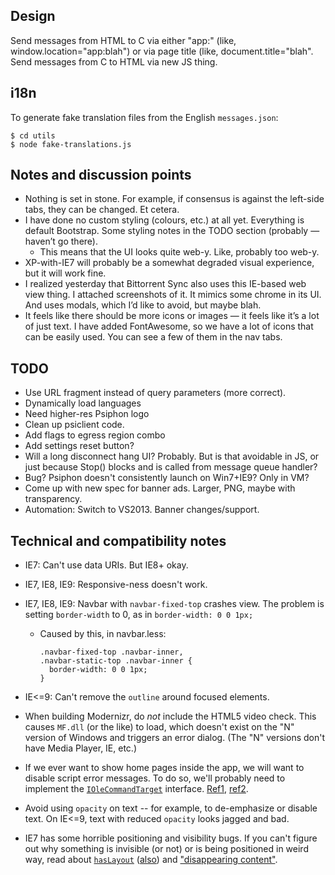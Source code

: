 ## Design

Send messages from HTML to C via either "app:" (like, window.location="app:blah") or via page title (like, document.title="blah".
Send messages from C to HTML via new JS thing.


## i18n

To generate fake translation files from the English `messages.json`:

```
$ cd utils
$ node fake-translations.js
```


## Notes and discussion points

* Nothing is set in stone. For example, if consensus is against the left-side tabs, they can be changed. Et cetera.
* I have done no custom styling (colours, etc.) at all yet. Everything is default Bootstrap. Some styling notes in the TODO section (probably — haven’t go there).
  - This means that the UI looks quite web-y. Like, probably too web-y.
* XP-with-IE7 will probably be a somewhat degraded visual experience, but it will work fine.
* I realized yesterday that Bittorrent Sync also uses this IE-based web view thing. I attached screenshots of it. It mimics some chrome in its UI. And uses modals, which I’d like to avoid, but maybe blah.
* It feels like there should be more icons or images — it feels like it’s a lot of just text. I have added FontAwesome, so we have a lot of icons that can be easily used. You can see a few of them in the nav tabs.


## TODO
 
* Use URL fragment instead of query parameters (more correct).
* Dynamically load languages
* Need higher-res Psiphon logo
* Clean up psiclient code.
* Add flags to egress region combo
* Add settings reset button?
* Will a long disconnect hang UI? Probably. But is that avoidable in JS, or just because Stop() blocks and is called from message queue handler?
* Bug? Psiphon doesn't consistently launch on Win7+IE9? Only in VM?
* Come up with new spec for banner ads. Larger, PNG, maybe with transparency.
* Automation: Switch to VS2013. Banner changes/support.


## Technical and compatibility notes

* IE7: Can't use data URIs. But IE8+ okay.

* IE7, IE8, IE9: Responsive-ness doesn't work.

* IE7, IE8, IE9: Navbar with `navbar-fixed-top` crashes view. The problem is setting `border-width` to 0, as in `border-width: 0 0 1px;`
  - Caused by this, in navbar.less:
    ```
    .navbar-fixed-top .navbar-inner,
    .navbar-static-top .navbar-inner {
      border-width: 0 0 1px;
    }
    ```

* IE<=9: Can't remove the `outline` around focused elements.

* When building Modernizr, do *not* include the HTML5 video check. This causes `MF.dll` (or the like) to load, which doesn't exist on the "N" version of Windows and triggers an error dialog. (The "N" versions don't have Media Player, IE, etc.)

* If we ever want to show home pages inside the app, we will want to disable script error messages. To do so, we'll probably need to implement the [`IOleCommandTarget`](https://msdn.microsoft.com/en-us/library/windows/desktop/ms683797%28v=vs.85%29.aspx) interface. [Ref1](https://groups.google.com/forum/#!topic/microsoft.public.inetsdk.programming.webbrowser_ctl/tE19dIF1uog), [ref2](https://support.microsoft.com/kb/261003).

* Avoid using `opacity` on text -- for example, to de-emphasize or disable text. On IE<=9, text with reduced `opacity` looks jagged and bad.

* IE7 has some horrible positioning and visibility bugs. If you can't figure out why something is invisible (or not) or is being positioned in weird way, read about [`hasLayout`](http://haslayout.net/haslayout) ([also](http://www.satzansatz.de/cssd/onhavinglayout.html)) and ["disappearing content"](http://www.positioniseverything.net/explorer/ienondisappearcontentbugPIE/index.htm).

